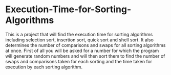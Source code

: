 # Execution-Time-for-Sorting-Algorithms
This is a project that will find the execution time for sorting algorithms including selection sort, insertion sort, quick sort and shell sort. It also determines the number of comparisons and swaps for all sorting algorithms at once.
First of all you will be asked for a number for which the program will generate random numbers and will then sort them to find the number of swaps and comparisons taken for each sorting and the time taken for execution by each sorting algorithm.
